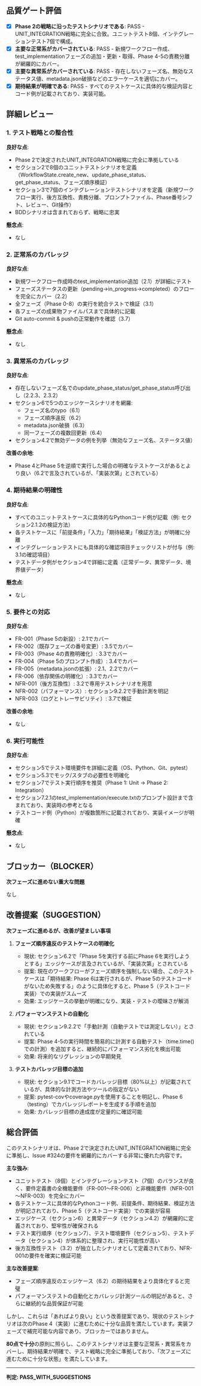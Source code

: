 ## 品質ゲート評価

- [x] **Phase 2の戦略に沿ったテストシナリオである**: PASS - UNIT_INTEGRATION戦略に完全に合致。ユニットテスト8個、インテグレーションテスト7個で構成。
- [x] **主要な正常系がカバーされている**: PASS - 新規ワークフロー作成、test_implementationフェーズの追加・更新・取得、Phase 4-5の責務分離が網羅的にカバー。
- [x] **主要な異常系がカバーされている**: PASS - 存在しないフェーズ名、無効なステータス値、metadata.json破損などのエラーケースを適切にカバー。
- [x] **期待結果が明確である**: PASS - すべてのテストケースに具体的な検証内容とコード例が記載されており、実装可能。

## 詳細レビュー

### 1. テスト戦略との整合性

**良好な点**:
- Phase 2で決定されたUNIT_INTEGRATION戦略に完全に準拠している
- セクション2で8個のユニットテストシナリオを定義（WorkflowState.create_new、update_phase_status、get_phase_status、フェーズ順序検証）
- セクション3で7個のインテグレーションテストシナリオを定義（新規ワークフロー実行、後方互換性、責務分離、プロンプトファイル、Phase番号シフト、レビュー、Git操作）
- BDDシナリオは含まれておらず、戦略に忠実

**懸念点**:
- なし

### 2. 正常系のカバレッジ

**良好な点**:
- 新規ワークフロー作成時のtest_implementation追加（2.1）が詳細にテスト
- フェーズステータスの更新（pending→in_progress→completed）のフローを完全にカバー（2.2）
- 全フェーズ（Phase 0-8）の実行を統合テストで検証（3.1）
- 各フェーズの成果物ファイルパスまで具体的に記載
- Git auto-commit & pushの正常動作を確認（3.7）

**懸念点**:
- なし

### 3. 異常系のカバレッジ

**良好な点**:
- 存在しないフェーズ名でのupdate_phase_status/get_phase_status呼び出し（2.2.3、2.3.2）
- セクション6で5つのエッジケースシナリオを網羅:
  - フェーズ名のtypo（6.1）
  - フェーズ順序違反（6.2）
  - metadata.json破損（6.3）
  - 同一フェーズの複数回更新（6.4）
- セクション4.2で無効データの例を列挙（無効なフェーズ名、ステータス値）

**改善の余地**:
- Phase 4とPhase 5を逆順で実行した場合の明確なテストケースがあるとより良い（6.2で言及されているが、「実装次第」とされている）

### 4. 期待結果の明確性

**良好な点**:
- すべてのユニットテストケースに具体的なPythonコード例が記載（例: セクション2.1.2の検証方法）
- 各テストケースに「前提条件」「入力」「期待結果」「検証方法」が明確に分離
- インテグレーションテストにも具体的な確認項目チェックリストが付与（例: 3.1の確認項目）
- テストデータ例がセクション4で詳細に定義（正常データ、異常データ、境界値データ）

**懸念点**:
- なし

### 5. 要件との対応

**良好な点**:
- FR-001（Phase 5の新設）: 2.1でカバー
- FR-002（既存フェーズの番号変更）: 3.5でカバー
- FR-003（Phase 4の責務明確化）: 3.3でカバー
- FR-004（Phase 5のプロンプト作成）: 3.4でカバー
- FR-005（metadata.jsonの拡張）: 2.1、2.2でカバー
- FR-006（依存関係の明確化）: 3.3でカバー
- NFR-001（後方互換性）: 3.2で専用テストシナリオを用意
- NFR-002（パフォーマンス）: セクション9.2.2で手動計測を明記
- NFR-003（ログとトレーサビリティ）: 3.7で検証

**改善の余地**:
- なし

### 6. 実行可能性

**良好な点**:
- セクション5でテスト環境要件を詳細に定義（OS、Python、Git、pytest）
- セクション5.3でモック/スタブの必要性を明確化
- セクション7でテスト実行順序を推奨（Phase 1: Unit → Phase 2: Integration）
- セクション7.2.1のtest_implementation/execute.txtのプロンプト設計まで含まれており、実装時の参考となる
- テストコード例（Python）が複数箇所に記載されており、実装イメージが明確

**懸念点**:
- なし

## ブロッカー（BLOCKER）

**次フェーズに進めない重大な問題**

なし

## 改善提案（SUGGESTION）

**次フェーズに進めるが、改善が望ましい事項**

1. **フェーズ順序違反のテストケースの明確化**
   - 現状: セクション6.2で「Phase 5を実行する前にPhase 6を実行しようとする」エッジケースが言及されているが、「実装次第」とされている
   - 提案: 現在のワークフローがフェーズ順序を強制しない場合、このテストケースは「期待結果: Phase 6は実行されるが、Phase 5のテストコードがないため失敗する」のように具体化すると、Phase 5（テストコード実装）での実装がスムーズ
   - 効果: エッジケースの挙動が明確になり、実装・テストの曖昧さが解消

2. **パフォーマンステストの自動化**
   - 現状: セクション9.2.2で「手動計測（自動テストでは測定しない）」とされている
   - 提案: Phase 4-5の実行時間を簡易的に計測する自動テスト（time.time()での計測）を追加すると、継続的にパフォーマンス劣化を検出可能
   - 効果: 将来的なリグレッションの早期発見

3. **テストカバレッジ目標の追加**
   - 現状: セクション9.1でコードカバレッジ目標（80%以上）が記載されているが、具体的な計測方法やツールの指定がない
   - 提案: pytest-covやcoverage.pyを使用することを明記し、Phase 6（testing）でカバレッジレポートを生成する手順を追加
   - 効果: カバレッジ目標の達成度が定量的に確認可能

## 総合評価

このテストシナリオは、Phase 2で決定されたUNIT_INTEGRATION戦略に完全に準拠し、Issue #324の要件を網羅的にカバーする非常に優れた内容です。

**主な強み**:
- ユニットテスト（8個）とインテグレーションテスト（7個）のバランスが良く、要件定義書の全機能要件（FR-001～FR-006）と非機能要件（NFR-001～NFR-003）を完全にカバー
- 各テストケースに具体的なPythonコード例、前提条件、期待結果、検証方法が明記されており、Phase 5（テストコード実装）での実装が容易
- エッジケース（セクション6）と異常データ（セクション4.2）が網羅的に定義されており、堅牢性が確保される
- テスト実行順序（セクション7）、テスト環境要件（セクション5）、テストデータ（セクション4）が体系的に整理され、実行可能性が高い
- 後方互換性テスト（3.2）が独立したシナリオとして定義されており、NFR-001の要件を確実に検証可能

**主な改善提案**:
- フェーズ順序違反のエッジケース（6.2）の期待結果をより具体化すると完璧
- パフォーマンステストの自動化とカバレッジ計測ツールの明記があると、さらに継続的な品質保証が可能

しかし、これらは「あればより良い」という改善提案であり、現状のテストシナリオは次のPhase 4（実装）に進むために十分な品質を満たしています。実装フェーズで補完可能な内容であり、ブロッカーではありません。

**80点で十分**の原則に照らし、このテストシナリオは主要な正常系・異常系をカバーし、期待結果が明確で、テスト戦略に完全に準拠しており、「次フェーズに進むために十分な状態」を満たしています。

---
**判定: PASS_WITH_SUGGESTIONS**